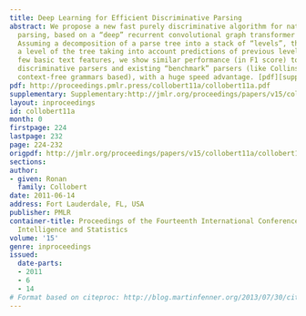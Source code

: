 ```yaml
---
title: Deep Learning for Efficient Discriminative Parsing
abstract: We propose a new fast purely discriminative algorithm for natural language
  parsing, based on a “deep” recurrent convolutional graph transformer network (GTN).
  Assuming a decomposition of a parse tree into a stack of “levels”, the network predicts
  a level of the tree taking into account predictions of previous levels. Using only
  few basic text features, we show similar performance (in F1 score) to existing pure
  discriminative parsers and existing “benchmark” parsers (like Collins parser, probabilistic
  context-free grammars based), with a huge speed advantage. [pdf][supplementary]
pdf: http://proceedings.pmlr.press/collobert11a/collobert11a.pdf
supplementary: Supplementary:http://jmlr.org/proceedings/papers/v15/collobert11a/collobert11aSupple.pdf
layout: inproceedings
id: collobert11a
month: 0
firstpage: 224
lastpage: 232
page: 224-232
origpdf: http://jmlr.org/proceedings/papers/v15/collobert11a/collobert11a.pdf
sections: 
author:
- given: Ronan
  family: Collobert
date: 2011-06-14
address: Fort Lauderdale, FL, USA
publisher: PMLR
container-title: Proceedings of the Fourteenth International Conference on Artificial
  Intelligence and Statistics
volume: '15'
genre: inproceedings
issued:
  date-parts:
  - 2011
  - 6
  - 14
# Format based on citeproc: http://blog.martinfenner.org/2013/07/30/citeproc-yaml-for-bibliographies/
---
```


